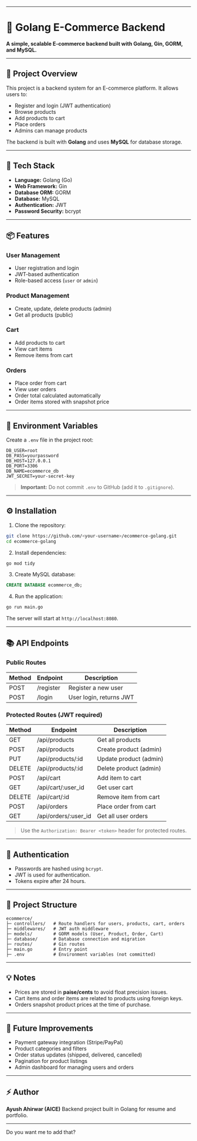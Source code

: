 

---

# 🛒 Golang E-Commerce Backend

**A simple, scalable E-commerce backend built with Golang, Gin, GORM, and MySQL.**

---

## 🚀 Project Overview

This project is a backend system for an E-commerce platform.
It allows users to:

* Register and login (JWT authentication)
* Browse products
* Add products to cart
* Place orders
* Admins can manage products

The backend is built with **Golang** and uses **MySQL** for database storage.

---

## 🧰 Tech Stack

* **Language:** Golang (Go)
* **Web Framework:** Gin
* **Database ORM:** GORM
* **Database:** MySQL
* **Authentication:** JWT
* **Password Security:** bcrypt

---

## 📦 Features

### User Management

* User registration and login
* JWT-based authentication
* Role-based access (`user` or `admin`)

### Product Management

* Create, update, delete products (admin)
* Get all products (public)

### Cart

* Add products to cart
* View cart items
* Remove items from cart

### Orders

* Place order from cart
* View user orders
* Order total calculated automatically
* Order items stored with snapshot price

---

## 🔑 Environment Variables

Create a `.env` file in the project root:

```env
DB_USER=root
DB_PASS=yourpassword
DB_HOST=127.0.0.1
DB_PORT=3306
DB_NAME=ecommerce_db
JWT_SECRET=your-secret-key
```

> **Important:** Do not commit `.env` to GitHub (add it to `.gitignore`).

---

## ⚙️ Installation

1. Clone the repository:

```bash
git clone https://github.com/<your-username>/ecommerce-golang.git
cd ecommerce-golang
```

2. Install dependencies:

```bash
go mod tidy
```

3. Create MySQL database:

```sql
CREATE DATABASE ecommerce_db;
```

4. Run the application:

```bash
go run main.go
```

The server will start at `http://localhost:8080`.

---

## 📚 API Endpoints

### Public Routes

| Method | Endpoint  | Description             |
| ------ | --------- | ----------------------- |
| POST   | /register | Register a new user     |
| POST   | /login    | User login, returns JWT |

### Protected Routes (JWT required)

| Method | Endpoint               | Description            |
| ------ | ---------------------- | ---------------------- |
| GET    | /api/products          | Get all products       |
| POST   | /api/products          | Create product (admin) |
| PUT    | /api/products/\:id     | Update product (admin) |
| DELETE | /api/products/\:id     | Delete product (admin) |
| POST   | /api/cart              | Add item to cart       |
| GET    | /api/cart/\:user\_id   | Get user cart          |
| DELETE | /api/cart/\:id         | Remove item from cart  |
| POST   | /api/orders            | Place order from cart  |
| GET    | /api/orders/\:user\_id | Get all user orders    |

> Use the `Authorization: Bearer <token>` header for protected routes.

---

## 🔐 Authentication

* Passwords are hashed using `bcrypt`.
* JWT is used for authentication.
* Tokens expire after 24 hours.

---

## 📂 Project Structure

```
ecommerce/
├─ controllers/   # Route handlers for users, products, cart, orders
├─ middlewares/   # JWT auth middleware
├─ models/        # GORM models (User, Product, Order, Cart)
├─ database/      # Database connection and migration
├─ routes/        # Gin routes
├─ main.go        # Entry point
├─ .env           # Environment variables (not committed)
```

---

## 💡 Notes

* Prices are stored in **paise/cents** to avoid float precision issues.
* Cart items and order items are related to products using foreign keys.
* Orders snapshot product prices at the time of purchase.

---

## 📌 Future Improvements

* Payment gateway integration (Stripe/PayPal)
* Product categories and filters
* Order status updates (shipped, delivered, cancelled)
* Pagination for product listings
* Admin dashboard for managing users and orders

---

## ⚡ Author

**Ayush Ahirwar (AICE)**
Backend project built in Golang for resume and portfolio.

---


Do you want me to add that?

